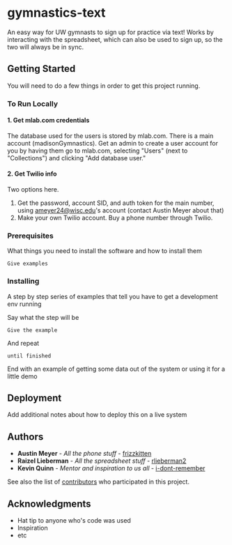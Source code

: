 # gymnastics-text

An easy way for UW gymnasts to sign up for practice via text! Works by interacting with the spreadsheet, which can also be used to sign up, so the two will always be in sync.

## Getting Started

You will need to do a few things in order to get this project running.

### To Run Locally

#### 1. Get mlab.com credentials

The database used for the users is stored by mlab.com. There is a main account (madisonGymnastics). Get an admin to create a user account for you by having them go to mlab.com, selecting "Users" (next to "Collections") and clicking "Add database user."

#### 2. Get Twilio info

Two options here. 
1. Get the password, account SID, and auth token for the main number, using ameyer24@wisc.edu's account (contact Austin Meyer about that)
2. Make your own Twilio account. Buy a phone number through Twilio.

### Prerequisites

What things you need to install the software and how to install them

```
Give examples
```

### Installing

A step by step series of examples that tell you have to get a development env running

Say what the step will be

```
Give the example
```

And repeat

```
until finished
```

End with an example of getting some data out of the system or using it for a little demo

## Deployment

Add additional notes about how to deploy this on a live system

## Authors

* **Austin Meyer** - *All the phone stuff* - [frizzkitten](https://github.com/frizzkitten)
* **Raizel Lieberman** - *All the spreadsheet stuff* - [rlieberman2](https://github.com/rlieberman2)
* **Kevin Quinn** - *Mentor and inspiration to us all* - [i-dont-remember](https://github.com/i-dont-remember)

See also the list of [contributors](https://github.com/frizzkitten/gymnastics-text/contributors) who participated in this project.

## Acknowledgments

* Hat tip to anyone who's code was used
* Inspiration
* etc

